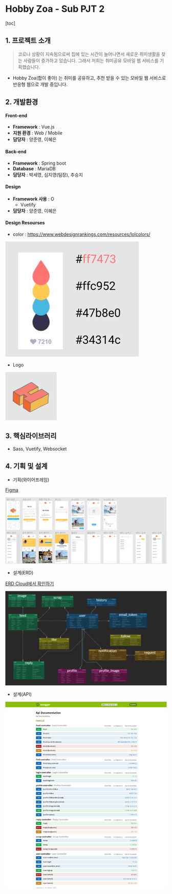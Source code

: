 # Hobby Zoa - Sub PJT 2

[toc]

## 1. 프로젝트 소개

>  코로나 상황이 지속됨으로써 집에 있는 시간이 늘어나면서 새로운 취미생활을 찾는 사람들이 증가하고 있습니다. 그래서 저희는 취미공유 모바일 웹 서비스를 기획했습니다.

- Hobby Zoa(합이 좋아) 는 취미를 공유하고, 추천 받을 수 있는 모바일 웹 서비스로 반응형 웹으로 개발 중입니다.





## 2. 개발환경

#### Front-end

  - __Framework__ : Vue.js
  - __지원 환경__ : Web / Mobile 
  - __담당자__ : 양준영, 이혜은



#### Back-end

  - __Framework__ : Spring boot
  - __Database__ : MariaDB
  - __담당자__ : 박세영, 심지영(팀장), 추승지



#### Design

- __Framework 사용__ : O
  - Vuetify
- __담당자__ : 양준영, 이혜은



#### Design Resourses

- color : https://www.webdesignrankings.com/resources/lolcolors/

![](./images/colors.png)

- Logo

![](./images/logo.png)

 

## 3. 핵심라이브러리

- Sass, Vuetify, Websocket

  



## 4. 기획 및 설계

- 기획(와이어프레임)

[Figma](https://www.figma.com/file/d3976n4YmnLMj4kvd7dgyv/SSAFY-PJT?node-id=222%3A1890)

![](./images/와이어프레임.png)

- 설계(ERD)

[ERD Cloud에서 확인하기](https://www.erdcloud.com/d/Qfmif9Qqa6xj9jZXL)

![](./images/ERD.PNG)

- 설계(API)

![](/images/swagger.png)


